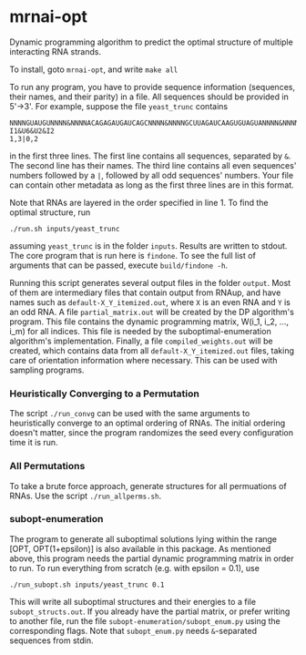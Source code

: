 # mrnai-opt
Dynamic programming algorithm to predict the optimal structure of multiple interacting RNA strands.

To install, goto ```mrnai-opt```, and write ```make all```

To run any program, you have to provide sequence information (sequences, their names, and their parity) in a file. All sequences should be provided in 5'->3'. For example, suppose the file ```yeast_trunc``` contains
```
NNNNGUAUGUNNNN&NNNNACAGAGAUGAUCAGCNNNN&NNNNGCUUAGAUCAAGUGUAGUANNNN&NNNNUACUAACACCNNNN
I1&U6&U2&I2
1,3|0,2
```
in the first three lines. The first line contains all sequences, separated by ```&```. The second line has their names. The third line contains all even sequences' numbers followed by a `|`, followed by all odd sequences' numbers.
Your file can contain other metadata as long as the first three lines are in this format. 

Note that RNAs are layered in the order specified in line 1. To find the optimal structure, run
```
./run.sh inputs/yeast_trunc
```
assuming `yeast_trunc` is in the folder `inputs`. Results are written to stdout. The core program that is run here is `findone`. To see the full list of arguments that can be passed, execute `build/findone -h`.

Running this script generates several output files in the folder `output`. Most of them are intermediary files that contain output from RNAup, and have names such as `default-X_Y_itemized.out`, where `X` is an even RNA and `Y` is an odd RNA. A file `partial_matrix.out` will be created by the DP algorithm's program. This file contains the dynamic programming matrix, W(i_1, i_2, ..., i_m) for all indices. This file is needed by the suboptimal-enumeration algorithm's implementation. Finally, a file `compiled_weights.out` will be created, which contains data from all `default-X_Y_itemized.out` files, taking care of orientation information where necessary. This can be used with sampling programs.

### Heuristically Converging to a Permutation
The script `./run_convg` can be used with the same arguments to heuristically converge to an optimal ordering of RNAs. The initial ordering doesn't matter, since the program randomizes the seed every configuration time it is run.

### All Permutations
To take a brute force approach, generate structures for all permuations of RNAs. Use the script `./run_allperms.sh`.

### subopt-enumeration
The program to generate all suboptimal solutions lying within the range [OPT, OPT(1+epsilon)] is also available in this package. As mentioned above, this program needs the partial dynamic programming matrix in order to run. To run everything from scratch (e.g. with epsilon = 0.1), use
```
./run_subopt.sh inputs/yeast_trunc 0.1
```
This will write all suboptimal structures and their energies to a file `subopt_structs.out`. If you already have the partial matrix, or prefer writing to another file, run the file `subopt-enumeration/subopt_enum.py` using the corresponding flags. Note that `subopt_enum.py` needs `&`-separated sequences from stdin.
